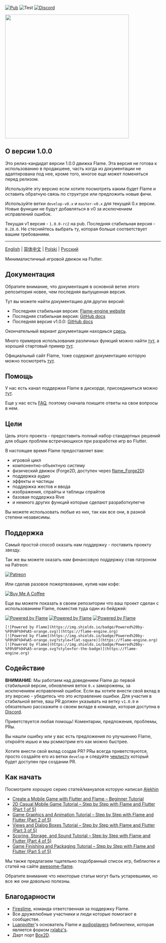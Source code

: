 [![Pub](https://img.shields.io/pub/v/flame.svg?style=popout)](https://pub.dartlang.org/packages/flame) ![Test](https://github.com/flame-engine/flame/workflows/Test/badge.svg?branch=master&event=push) [![Discord](https://img.shields.io/discord/509714518008528896.svg)](https://discord.gg/pxrBmy4)

<img src="https://i.imgur.com/vFDilXT.png" width="400">

## О версии 1.0.0

Это релиз-кандидат версии 1.0.0 движка Flame. Эта версия не готова к использованию в продакшене, часть когда из документации не адаптирована под нее, кроме того, многое еще может поменяться перед релизом.

Используйте эту версию если хотите посмотреть каким будет Flame и оставить обратную связь по структуре или предложить новые фичи.

Используйте ветки `develop-v0.x` и `master-v0.x` для текущей 0.x версии. Новые функции не будут добавляться в v0 за исключением исправлений ошибок.

Текущая v1 версия - `1.0.0-rc2` на pub. Последняя стабильная версия - `0.28.0`. Не стесняйтесь выбрать ту, которая больше соответствует вашим требованиям.

---

[English](README.md) | [简体中文](i18n/README-ZH.md) | [Polski](i18n/README-PL.md) | [Русский](i18n/README-RU.md)

Минималистичный игровой движок на Flutter.

## Документация

Обратите внимание, что документация в основной ветке этого репозитория новее, чем последняя выпущенная версия.

Тут вы можете найти документацию для других версий:
- Последняя стабильная версия: [Flame-engine website](https://flame-engine.org/)
- Последняя стабильная версия: [GitHub docs](https://github.com/flame-engine/flame/tree/master-v0.x/doc)
- Последняя версия v1.0.0: [GitHub docs](https://github.com/flame-engine/flame/tree/1.0.0-rc2/doc)

Окончательный вариант документации находиься [сдесь](doc/README.md).

Много примеров использования различных функций можно найти [тут](doc/examples), а хороший стартовый пример [тут](/example).

Официальный сайт Flame, тоже содержит документацию которую можно посмотреть [тут](https://flame-engine.org/).

## Помощь

У нас есть канал поддержки Flame в дискорде, присоединиться можно [тут](https://discord.gg/pxrBmy4).

Еще у нас есть [FAQ](FAQ.md), поэтому сначала поищите ответы на свои вопросы в нем.

## Цели

Цель этого проекта - предоставить полный набор стандартных решений для общих проблем встречающихся при разработке игр во Flutter.

В настоящее время Flame предоставляет вам:
 - игровой цикл
 - компонентно-объектную систему
 - физический движок (Forge2D, доступен через [flame_Forge2D](https://github.com/flame-engine/flame_Forge2D))
 - поддержка аудио
 - эффекты и частицы
 - поддержка жестов и ввода
 - изображения, спрайты и таблицы спрайтов
 - базовая поддержка Rive
 - и немного других функций которые сделают разработкулегче

Вы можете использовать любые из них, так как все они, в разной степени независимы.

## Поддержка

Самый простой способ оказать нам поддержку - поставить проекту звезду.

Так же вы можете оказать нам финансовую поддержку став патроном на Patreon:

[![Patreon](https://c5.patreon.com/external/logo/become_a_patron_button.png)](https://www.patreon.com/fireslime)

Или сделав разовое пожертвование, купив нам кофе:

[![Buy Me A Coffee](https://user-images.githubusercontent.com/835641/60540201-fcd7fa00-9ce4-11e9-87ec-1e98568e9f58.png)](https://www.buymeacoffee.com/fireslime)

Еще вы можете показать в своем репозитории что ваш проект сделан с использованием Flame, поместив туда один из бейджей:

[![Powered by Flame](https://img.shields.io/badge/Powered%20by-%F0%9F%94%A5-orange.svg)](https://flame-engine.org)
[![Powered by Flame](https://img.shields.io/badge/Powered%20by-%F0%9F%94%A5-orange.svg?style=flat-square)](https://flame-engine.org)
[![Powered by Flame](https://img.shields.io/badge/Powered%20by-%F0%9F%94%A5-orange.svg?style=for-the-badge)](https://flame-engine.org)

```
[![Powered by Flame](https://img.shields.io/badge/Powered%20by-%F0%9F%94%A5-orange.svg)](https://flame-engine.org)
[![Powered by Flame](https://img.shields.io/badge/Powered%20by-%F0%9F%94%A5-orange.svg?style=flat-square)](https://flame-engine.org)
[![Powered by Flame](https://img.shields.io/badge/Powered%20by-%F0%9F%94%A5-orange.svg?style=for-the-badge)](https://flame-engine.org)
```

## Содействие

__ВНИМАНИЕ__: Мы работаем над доведением Flame до первой стабильной версии, обновления веток `0.x` заморожены, за исключением исправлений ошибок. Если вы хотите внести свой вклад в эту версию - убедитесь что это исправление ошибки. Для участия в стабильной ветке, ваш PR должен указывать на ветку `v1.0.0` и обязательно расскажите о своем вкладе в команде, которая доступна в [Discord](https://discord.gg/pxrBmy4).

Приветствуется любая помощь! Коментарии, предложения, проблемы, PRы.

Вы нашли ошибку или у вас есть предложения по улучшению Flame, откройте ишью и мы рсммотрим его как можно быстрее.

Хотите внести свой вклад создав PR? PRы всегда приветствуются, просто создайте его из ветки `develop` и следуйте [чеклисту](.github/pull_request_template.md) который будет доступен при создании PR.

## Как начать

Посмотрите хорошую серию статей/мануалов которую написал [Alekhin](https://github.com/japalekhin)

 - [Create a Mobile Game with Flutter and Flame – Beginner Tutorial](https://jap.alekhin.io/create-mobile-game-flutter-flame-beginner-tutorial)
 - [2D Casual Mobile Game Tutorial – Step by Step with Flame and Flutter (Part 1 of 5)](https://jap.alekhin.io/2d-casual-mobile-game-tutorial-flame-flutter-part-1)
 - [Game Graphics and Animation Tutorial – Step by Step with Flame and Flutter (Part 2 of 5)](https://jap.alekhin.io/game-graphics-and-animation-tutorial-flame-flutter-part-2)
 - [Views and Dialog Boxes Tutorial – Step by Step with Flame and Flutter (Part 3 of 5)](https://jap.alekhin.io/views-dialog-boxes-tutorial-flame-flutter-part-3)
 - [Scoring, Storage, and Sound Tutorial – Step by Step with Flame and Flutter (Part 4 of 5)](https://jap.alekhin.io/scoring-storage-sound-tutorial-flame-flutter-part-4)
 - [Game Finishing and Packaging Tutorial – Step by Step with Flame and Flutter (Part 5 of 5)](https://jap.alekhin.io/game-finishing-packaging-tutorial-flame-flutter-part-5)

Мы также предлагаем тщательно подобранный список игр, библиотек и статей на сайте [awesome-flame](https://github.com/flame-engine/awesome-flame).

Обратите внимание что некоторые статьи могут быть устаревшими, но все же они довольно полезны.

## Благодарности

 * [Fireslime](https://fireslime.xyz), команда ответственная за поддержку Flame.
 * Все дружелюбные участники и люди которые помогают в сообществе.
 * [Luanpotter](https://github.com/luanpotter)'s основатель Flame и [audioplayers](https://github.com/luanpotter/audioplayer) библиотеки, которая является форком [rxlabz's](https://github.com/rxlabz/audioplayer).
 * Дарт порт [Box2D](https://github.com/google/box2d.dart).
